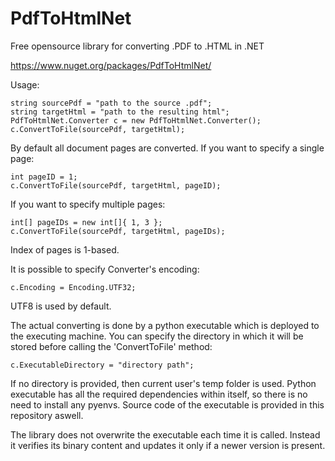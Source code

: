 # PdfToHtmlNet
Free opensource library for converting .PDF to .HTML in .NET

https://www.nuget.org/packages/PdfToHtmlNet/

Usage:
```
string sourcePdf = "path to the source .pdf";
string targetHtml = "path to the resulting html";
PdfToHtmlNet.Converter c = new PdfToHtmlNet.Converter();
c.ConvertToFile(sourcePdf, targetHtml);
```

By default all document pages are converted. If you want to specify a single page:
```
int pageID = 1;
c.ConvertToFile(sourcePdf, targetHtml, pageID);
```
If you want to specify multiple pages:
```
int[] pageIDs = new int[]{ 1, 3 };
c.ConvertToFile(sourcePdf, targetHtml, pageIDs);
```
Index of pages is 1-based.

It is possible to specify Converter's encoding:
```
c.Encoding = Encoding.UTF32;
```
UTF8 is used by default.

The actual converting is done by a python executable which is deployed to the executing machine. You can specify the directory in which it will be stored before calling the 'ConvertToFile' method:
```
c.ExecutableDirectory = "directory path";
```

If no directory is provided, then current user's temp folder is used. Python executable has all the required dependencies within itself, so there is no need to install any pyenvs.
Source code of the executable is provided in this repository aswell.

The library does not overwrite the executable each time it is called. Instead it verifies its binary content and updates it only if a newer version is present.
